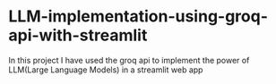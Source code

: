 # LLM-implementation-using-groq-api-with-streamlit
 In this project I have used the groq api to implement the power of LLM(Large Language Models) in a streamlit web app
